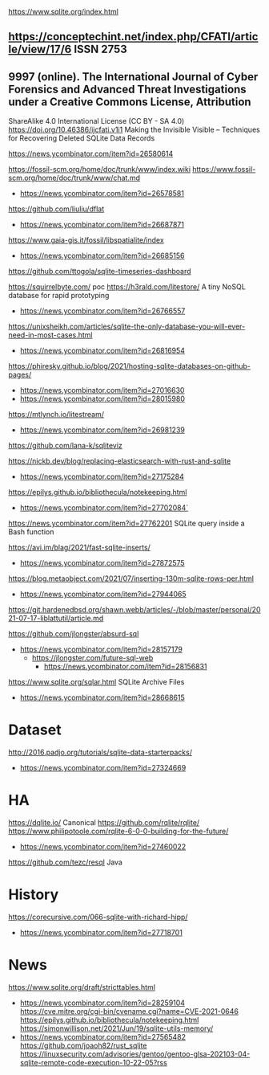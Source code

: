 https://www.sqlite.org/index.html

https://conceptechint.net/index.php/CFATI/article/view/17/6 ISSN 2753
-
9997 (online). The International
Journal of Cyber Forensics and Advanced Threat Investigations under a Creative Commons License, Attribution
-
ShareAlike 4.0 International License (CC BY - SA 4.0) 
https://doi.org/10.46386/ijcfati.v1i1 Making  the  Invisible  Visible
– Techniques  for Recovering Deleted SQLite Data Records

https://news.ycombinator.com/item?id=26580614

https://fossil-scm.org/home/doc/trunk/www/index.wiki
https://www.fossil-scm.org/home/doc/trunk/www/chat.md
* https://news.ycombinator.com/item?id=26578581

https://github.com/liuliu/dflat
* https://news.ycombinator.com/item?id=26687871

https://www.gaia-gis.it/fossil/libspatialite/index
* https://news.ycombinator.com/item?id=26685156

https://github.com/ttogola/sqlite-timeseries-dashboard

https://squirrelbyte.com/ poc
https://h3rald.com/litestore/ A tiny NoSQL database for rapid prototyping
* https://news.ycombinator.com/item?id=26766557

https://unixsheikh.com/articles/sqlite-the-only-database-you-will-ever-need-in-most-cases.html
* https://news.ycombinator.com/item?id=26816954

https://phiresky.github.io/blog/2021/hosting-sqlite-databases-on-github-pages/
* https://news.ycombinator.com/item?id=27016630
* https://news.ycombinator.com/item?id=28015980

https://mtlynch.io/litestream/
* https://news.ycombinator.com/item?id=26981239

https://github.com/lana-k/sqliteviz

https://nickb.dev/blog/replacing-elasticsearch-with-rust-and-sqlite
* https://news.ycombinator.com/item?id=27175284

https://epilys.github.io/bibliothecula/notekeeping.html
* https://news.ycombinator.com/item?id=27702084`

https://news.ycombinator.com/item?id=27762201 SQLite query inside a Bash function

https://avi.im/blag/2021/fast-sqlite-inserts/
* https://news.ycombinator.com/item?id=27872575

https://blog.metaobject.com/2021/07/inserting-130m-sqlite-rows-per.html
* https://news.ycombinator.com/item?id=27944065

https://git.hardenedbsd.org/shawn.webb/articles/-/blob/master/personal/2021-07-17-liblattutil/article.md


https://github.com/jlongster/absurd-sql
* https://news.ycombinator.com/item?id=28157179
  * https://jlongster.com/future-sql-web
    * https://news.ycombinator.com/item?id=28156831 

https://www.sqlite.org/sqlar.html SQLite Archive Files
* https://news.ycombinator.com/item?id=28668615

# Dataset
http://2016.padjo.org/tutorials/sqlite-data-starterpacks/
* https://news.ycombinator.com/item?id=27324669

# HA
https://dqlite.io/ Canonical
https://github.com/rqlite/rqlite/
https://www.philipotoole.com/rqlite-6-0-0-building-for-the-future/
* https://news.ycombinator.com/item?id=27460022

https://github.com/tezc/resql Java

# History
https://corecursive.com/066-sqlite-with-richard-hipp/
* https://news.ycombinator.com/item?id=27718701

# News
https://www.sqlite.org/draft/stricttables.html
* https://news.ycombinator.com/item?id=28259104
https://cve.mitre.org/cgi-bin/cvename.cgi?name=CVE-2021-0646
https://epilys.github.io/bibliothecula/notekeeping.html
https://simonwillison.net/2021/Jun/19/sqlite-utils-memory/
* https://news.ycombinator.com/item?id=27565482
https://github.com/joaoh82/rust_sqlite
https://linuxsecurity.com/advisories/gentoo/gentoo-glsa-202103-04-sqlite-remote-code-execution-10-22-05?rss


